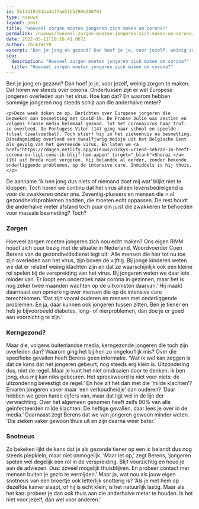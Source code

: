 ```yaml
---
id: 5b14319494ba4477ae51b5290e280764
type: nieuws
layout: post
title: "Hoeveel zorgen moeten jongeren zich maken om corona?"
permalink: /nieuws/hoeveel-zorgen-moeten-jongeren-zich-maken-om-corona/
date: 2022-05-11T19:16:41.067Z
author: 7biA1WiYB
excerpt: "Ben je jong en gezond? Dan hoef je je, voor jezelf, weinig zorgen te maken. Dat horen we steeds over corona. Ondertussen zijn er wél Europese jongeren overleden aan het virus. Hoe kan dat? En waarom hebben sommige jongeren nog steeds schijt aan die anderhalve meter?  "
seo:
  description: "Hoeveel zorgen moeten jongeren zich maken om corona?"
  title: "Hoeveel zorgen moeten jongeren zich maken om corona?"
---
```

Ben je jong en gezond? Dan hoef je je, voor jezelf, weinig zorgen te maken. Dat horen we steeds over corona. Ondertussen zijn er wél Europese jongeren overleden aan het virus. Hoe kan dat? En waarom hebben sommige jongeren nog steeds schijt aan die anderhalve meter?  

    <p>Deze week doken ze op. Berichten over Europese jongeren die bezweken aan besmetting met Covid-19. De Franse Julie was zestien en volgens Franse media helemaal gezond. Tot het coronavirus haar trof: ze overleed. De Portugese Vitor (14) ging naar school en speelde futsal (zaalvoetbal). Toch stierf hij in het ziekenhuis na besmetting. Dinsdagmiddag overleed een twaalfjarig meisje uit het Belgische Gent als gevolg van het gevreesde virus. En laten we <a href="https://7dagen.netlify.app/nieuws/nickys-vriend-sehraz-16-heeft-corona-en-ligt-coma-ik-blijf-hem-appen" target="_blank">Sheraz </a>(16) uit Breda niet vergeten. Hij belandde al eerder, zonder bekende onderliggende problemen, op de intensive care. Inmiddels is hij thuis.</p>
<p>De aanname ‘ik ben jong dus niets of niemand doet mij wat’ blijkt niet te kloppen. Toch horen we continu dat het virus alleen levensbedreigend is voor de zwakkeren onder ons. Zeventig-plussers en mensen die = al gezondheidsproblemen hadden, die moeten echt oppassen. De rest houdt die anderhalve meter afstand toch puur om juist die zwakkeren te behoeden voor massale besmetting? Toch?</p>
<h3>Zorgen</h3>
<p>Hoeveel zorgen moeten jongeren zich nou echt maken? Ons eigen RIVM houdt zich puur bezig met de situatie in Nederland. Woordvoerder Coen Berens van de gezondheidsdienst legt uit: ‘Alle mensen die hier tot nu toe zijn overleden aan het virus, zijn boven de vijftig. Bij jonge kinderen weten we dat er relatief weinig klachten zijn en dat ze waarschijnlijk ook een kleine rol spelen bij de verspreiding van het virus. Bij jongeren weten we daar iets minder van. Er loopt een onderzoek naar corona in gezinnen, maar het is nog zeker twee maanden wachten op de uitkomsten daarvan.’ Hij maakt daarnaast een opmerking over mensen die op de intensive care terechtkomen. ‘Dat zijn vooral ouderen én mensen met onderliggende problemen. En ja, daar kunnen ook jongeren tussen zitten. Ben je tiener en heb je bijvoorbeeld diabetes, long- of nierproblemen, dan doe je er goed aan voorzichtig te zijn.’</p>
<h3>Kerngezond?</h3>
<p>Maar die, volgens buitenlandse media, kerngezonde jongeren die toch zijn overleden dan? Waarom ging het bij hen zo ongelooflijk mis? Over die specifieke gevallen heeft Berens geen informatie. 'Wat ik wel kan zeggen is dat de kans dat het jongeren gebeurt, nog steeds erg klein is. Uitzondering dus, niet de regel. Maar je kunt het niet omdraaien door te denken: ik ben jong, dus mij kan niks gebeuren. Het spreekwoord is niet voor niets: de uitzondering bevestigt de regel.’ En hoe zit het dan met die ‘milde klachten’? Ervaren jongeren vaker maar ‘een verkoudheidje’ dan ouderen? ‘Daar hebben we geen harde cijfers van, maar dat ligt wel in de lijn der verwachting. Over het algemeen genomen heeft zelfs 80% van alle geïnfecteerden milde klachten. De heftige gevallen, daar lees je over in de media.’ Daarnaast zegt Berens dat we van jongeren gewoon minder weten. ‘Die zieken vaker gewoon thuis uit en zijn daarna weer beter.’</p>
<h3>Snotneus</h3>
<p>Zo bekeken lijkt de kans dat je als gezonde tiener op een ic belandt dus nog steeds piepklein, maar niet onmogelijk. ‘Maar let op,’ zegt Berens, ‘jongeren spelen wel degelijk een rol in de verspreiding. Blijf voorzichtig en houd je aan de adviezen. Dus: zoveel mogelijk thuisblijven. En probeer contact met mensen buiten je gezin te vermijden.’ Maar ja, wat nou als jouw eigen snotneus van een broertje ook letterlijk snotterig is? ‘Als je met hem op dezelfde kamer slaapt, of hij is echt klein, is het natuurlijk lastig. Maar als het kan: probeer je dan ook thuis aan die anderhalve meter te houden. Is het niet voor jezelf, dan wel voor anderen.’</p>  
